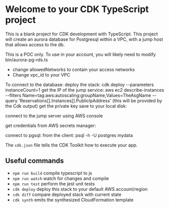 # Welcome to your CDK TypeScript project

This is a blank project for CDK development with TypeScript. This project will
create an aurora database for Postgresql within a VPC, with a jump host that allows
access to the db.

This is a POC only. To use in your account, you will likely need to modify
 bin/aurora-pg-rds.ts
 * change allowedNetworks to contain your access networks
 * Change vpc_id to your VPC

 To connect to the database:
 deploy the stack: cdk deploy --parameters instanceCount=1
 get the IP of the jump service: aws ec2 describe-instances --filters Name=tag:aws:autoscaling:groupName,Values=TheAsgName --query 'Reservations[].Instances[].PublicIpAddress' (this will be provided by the Cdk output)
 get the private key save to your local disk:

 connect to the jump server using AWS console

 get credentials from AWS secrets manager:

 connect to pgsql: 
 from the client: psql -h <rds name> -U postgres mydata

The `cdk.json` file tells the CDK Toolkit how to execute your app.

## Useful commands

* `npm run build`   compile typescript to js
* `npm run watch`   watch for changes and compile
* `npm run test`    perform the jest unit tests
* `cdk deploy`      deploy this stack to your default AWS account/region
* `cdk diff`        compare deployed stack with current state
* `cdk synth`       emits the synthesized CloudFormation template
